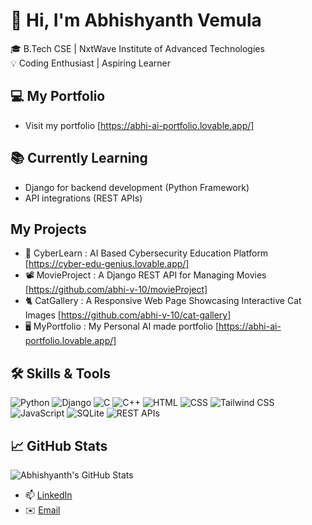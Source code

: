 # 👋 Hi, I'm Abhishyanth Vemula

🎓 B.Tech CSE | NxtWave Institute of Advanced Technologies  
💡 Coding Enthusiast | Aspiring Learner  

## 💻 My Portfolio
- Visit my portfolio [https://abhi-ai-portfolio.lovable.app/]

## 📚 Currently Learning
- Django for backend development (Python Framework)
- API integrations (REST APIs)

## My Projects
- 🤖 CyberLearn : AI Based Cybersecurity Education Platform [https://cyber-edu-genius.lovable.app/]
- 📽️ MovieProject : A Django REST API for Managing Movies [https://github.com/abhi-v-10/movieProject]
- 🐈 CatGallery : A Responsive Web Page Showcasing Interactive Cat Images [https://github.com/abhi-v-10/cat-gallery]
- 🖥️ MyPortfolio : My Personal AI made portfolio [https://abhi-ai-portfolio.lovable.app/]

## 🛠️ Skills & Tools
![Python](https://img.shields.io/badge/-Python-3776AB?style=flat&logo=python&logoColor=white)
![Django](https://img.shields.io/badge/-Django-092E20?style=flat&logo=django)
![C](https://img.shields.io/badge/-C-00599C?style=flat&logo=c&logoColor=white)
![C++](https://img.shields.io/badge/-C++-00599C?style=flat&logo=c%2B%2B&logoColor=white)
![HTML](https://img.shields.io/badge/-HTML5-E34F26?style=flat&logo=html5&logoColor=white)
![CSS](https://img.shields.io/badge/-CSS3-1572B6?style=flat&logo=css3)
![Tailwind CSS](https://img.shields.io/badge/-Tailwind%20CSS-38B2AC?style=flat&logo=tailwind-css&logoColor=white)
![JavaScript](https://img.shields.io/badge/-JavaScript-F7DF1E?style=flat&logo=javascript&logoColor=black)
![SQLite](https://img.shields.io/badge/-SQLite-003B57?style=flat&logo=sqlite)
![REST APIs](https://img.shields.io/badge/-REST%20APIs-00C7B7?style=flat&logo=api&logoColor=white)


## 📈 GitHub Stats
![Abhishyanth's GitHub Stats](https://github-readme-stats.vercel.app/api?username=abhi-v-10&show_icons=true&theme=github_dark)

- 📫 [LinkedIn](https://www.linkedin.com/in/abhishyanth-v) 
- ✉️ [Email](v.abhishyanth118@gmail.com)
